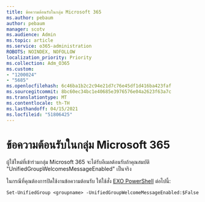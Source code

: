 ```yaml
---
title: ข้อความต้อนรับในกลุ่ม Microsoft 365
ms.author: pebaum
author: pebaum
manager: scotv
ms.audience: Admin
ms.topic: article
ms.service: o365-administration
ROBOTS: NOINDEX, NOFOLLOW
localization_priority: Priority
ms.collection: Adm_O365
ms.custom:
- "1200024"
- "5685"
ms.openlocfilehash: 6c46ba1b2c2c94e21d7c76e45df1d416ba423faf
ms.sourcegitcommit: 8bc60ec34bc1e40685e3976576e04a2623f63a7c
ms.translationtype: MT
ms.contentlocale: th-TH
ms.lasthandoff: 04/15/2021
ms.locfileid: "51806425"
---
```

# <a name="welcome-message-in-microsoft-365-groups"></a>ข้อความต้อนรับในกลุ่ม Microsoft 365

ผู้ใช้ใหม่ที่เข้าร่วมกลุ่ม Microsoft 365 จะได้รับอีเมลต้อนรับถ้าคุณสมบัติ "UnifiedGroupWelcomesMessageEnabled" เป็นจริง

ในกรณีที่คุณต้องการปิดใช้งานข้อความต้อนรับ ให้ใช้สั่ง [EXO PowerShell](https://docs.microsoft.com/powershell/exchange/exchange-online/exchange-online-powershell-v2/exchange-online-powershell-v2?view=exchange-ps) ต่อไปนี้:

`
Set-UnifiedGroup <groupname> -UnifiedGroupWelcomeMessageEnabled:$False
`

